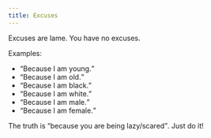 ```yaml
---
title: Excuses
---
```


Excuses are lame.
You have no excuses.

Examples:

- <q>Because I am young.</q>
- <q>Because I am old.</q>
- <q>Because I am black.</q>
- <q>Because I am white.</q>
- <q>Because I am male.</q>
- <q>Because I am female.</q>

The truth is <q>because you are being lazy/scared</q>.
Just do it!
